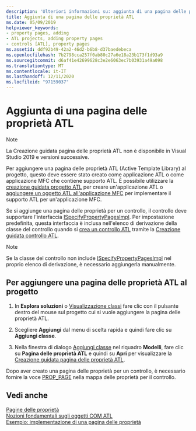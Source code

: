 ```yaml
---
description: 'Ulteriori informazioni su: aggiunta di una pagina delle proprietà ATL'
title: Aggiunta di una pagina delle proprietà ATL
ms.date: 05/09/2019
helpviewer_keywords:
- property pages, adding
- ATL projects, adding property pages
- controls [ATL], property pages
ms.assetid: ddf92b49-42a2-46d2-b6b8-d37baedebeca
ms.openlocfilehash: 7b2798cca257f0ab80c27a6e18a23b173f1d93a9
ms.sourcegitcommit: d6af41e42699628c3e2e6063ec7b03931a49a098
ms.translationtype: MT
ms.contentlocale: it-IT
ms.lasthandoff: 12/11/2020
ms.locfileid: "97159037"
---
```

# <a name="adding-an-atl-property-page"></a>Aggiunta di una pagina delle proprietà ATL

> [!NOTE]
> La Creazione guidata pagina delle proprietà ATL non è disponibile in Visual Studio 2019 e versioni successive.

Per aggiungere una pagina delle proprietà ATL (Active Template Library) al progetto, questo deve essere stato creato come applicazione ATL o come applicazione MFC che contiene supporto ATL. È possibile utilizzare la [creazione guidata progetto ATL](../../atl/reference/atl-project-wizard.md) per creare un'applicazione ATL o [aggiungere un oggetto ATL all'applicazione MFC](../../mfc/reference/adding-atl-support-to-your-mfc-project.md) per implementare il supporto ATL per un'applicazione MFC.

Se si aggiunge una pagina delle proprietà per un controllo, il controllo deve supportare l'interfaccia [ISpecifyPropertyPagesImpl](../../atl/reference/ispecifypropertypagesimpl-class.md). Per impostazione predefinita, questa interfaccia è inclusa nell'elenco di derivazione della classe del controllo quando si [crea un controllo ATL](../../atl/reference/adding-an-atl-control.md) tramite la [Creazione guidata controllo ATL](../../atl/reference/atl-control-wizard.md).

> [!NOTE]
> Se la classe del controllo non include [ISpecifyPropertyPagesImpl](../../atl/reference/ispecifypropertypagesimpl-class.md) nel proprio elenco di derivazione, è necessario aggiungerla manualmente.

## <a name="to-add-an-atl-property-page-to-your-project"></a>Per aggiungere una pagina delle proprietà ATL al progetto

1. In **Esplora soluzioni** o [Visualizzazione classi](/visualstudio/ide/viewing-the-structure-of-code) fare clic con il pulsante destro del mouse sul progetto cui si vuole aggiungere la pagina delle proprietà ATL.

1. Scegliere **Aggiungi** dal menu di scelta rapida e quindi fare clic su **Aggiungi classe**.

1. Nella finestra di dialogo [Aggiungi classe](../../ide/adding-a-class-visual-cpp.md#add-class-dialog-box) nel riquadro **Modelli**, fare clic su **Pagina delle proprietà ATL** e quindi su **Apri** per visualizzare la [Creazione guidata pagina delle proprietà ATL](../../atl/reference/atl-property-page-wizard.md).

Dopo aver creato una pagina delle proprietà per un controllo, è necessario fornire la voce [PROP_PAGE](property-map-macros.md#prop_page) nella mappa delle proprietà per il controllo.

## <a name="see-also"></a>Vedi anche

[Pagine delle proprietà](../../atl/atl-com-property-pages.md)<br/>
[Nozioni fondamentali sugli oggetti COM ATL](../../atl/fundamentals-of-atl-com-objects.md)<br/>
[Esempio: implementazione di una pagina delle proprietà](../../atl/example-implementing-a-property-page.md)
